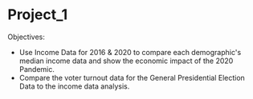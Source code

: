 # Project_1
Objectives:
  - Use Income Data for 2016 & 2020 to compare each demographic's median income data and show the economic impact of the 2020 Pandemic.
  - Compare the voter turnout data for the General Presidential Election Data to the income data analysis.
